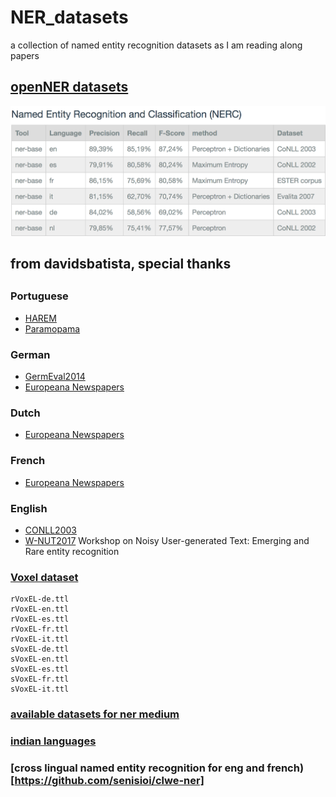# NER_datasets
a collection of named entity recognition datasets as I am reading along papers

## [openNER datasets](http://www.opener-project.eu/project/performance/)
![dataset name](https://github.com/Emrys-Hong/NER_datasets/blob/master/openNER.png)

## from davidsbatista, special thanks
## <a name="pt"></a>
### Portuguese
 * [HAREM](https://github.com/davidsbatista/NER-datasets/tree/master/Portuguese)
 * [Paramopama](https://github.com/davidsbatista/NER-datasets/blob/master/Portuguese/corpus_Paramopama.txt)

<a name="de"></a>
### German
 * [GermEval2014](https://github.com/davidsbatista/NER-datasets/tree/master/GermEval2014)
 * [Europeana Newspapers](https://github.com/EuropeanaNewspapers/ner-corpora)
 
<a name="nl"></a>
### Dutch
 * [Europeana Newspapers](https://github.com/EuropeanaNewspapers/ner-corpora)

<a name="fr"></a>
### French
 * [Europeana Newspapers](https://github.com/EuropeanaNewspapers/ner-corpora)

<a name="en"></a>
### English
 * [CONLL2003](https://github.com/davidsbatista/NER-datasets/tree/master/CONLL2003)
 * [W-NUT2017](https://github.com/leondz/emerging_entities_17) Workshop on Noisy User-generated Text: Emerging and Rare entity recognition

### [Voxel dataset](https://figshare.com/articles/VoxEL/6539675)
```
rVoxEL-de.ttl
rVoxEL-en.ttl
rVoxEL-es.ttl
rVoxEL-fr.ttl
rVoxEL-it.ttl
sVoxEL-de.ttl
sVoxEL-en.ttl
sVoxEL-es.ttl
sVoxEL-fr.ttl
sVoxEL-it.ttl
```
### [available datasets for ner medium](https://towardsdatascience.com/deep-learning-for-ner-1-public-datasets-and-annotation-methods-8b1ad5e98caf)

### [indian languages](http://au-kbc.org/nlp/NER-FIRE2013/)

### [cross lingual named entity recognition for eng and french)[https://github.com/senisioi/clwe-ner]

